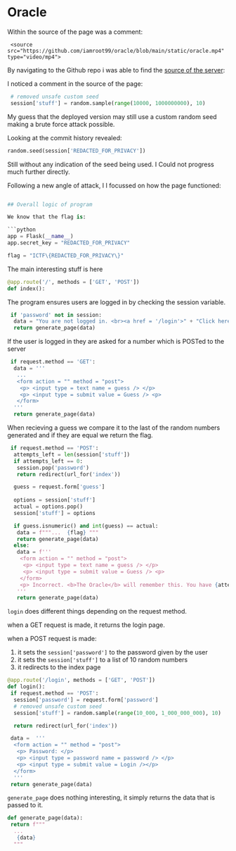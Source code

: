 # Oracle

Within the source of the page was a comment:

```
 <source src="https://github.com/iamroot99/oracle/blob/main/static/oracle.mp4" type="video/mp4"> 
```

By navigating to the Github repo i was able to find the [source of the server](main.py):

I noticed a comment in the source of the page:

```python
 # removed unsafe custom seed
 session['stuff'] = random.sample(range(10000, 1000000000), 10)
```

My guess that the deployed version may still use a custom random seed making a brute force attack possible.

Looking at the commit history revealed:

```python
random.seed(session['REDACTED_FOR_PRIVACY'])     
```
Still without any indication of the seed being used. I Could not progress much further directly.

Following a new angle of attack, I I focussed on how the page functioned:

```python

## Overall logic of program

We know that the flag is:

```python
app = Flask(__name__)
app.secret_key = "REDACTED_FOR_PRIVACY"

flag = "ICTF\{REDACTED_FOR_PRIVACY\}"
```

The main interesting stuff is here

```python
@app.route('/', methods = ['GET', 'POST'])
def index():
```

The program ensures users are logged in by checking the session variable.

```python
 if 'password' not in session:
  data = "You are not logged in. <br><a href = '/login'>" + "Click here to log in.</a>"
  return generate_page(data)
```

If the user is logged in they are asked for a number which is POSTed to the server

```python
 if request.method == 'GET':
  data = '''
   ...
   <form action = "" method = "post">
    <p> <input type = text name = guess /> </p>
    <p> <input type = submit value = Guess /> <p>
   </form>
  '''
  return generate_page(data)
  ```

When recieving a guess we compare it  to the last of the random numbers generated and if they are equal we return the flag.

```python
 if request.method == 'POST':
  attempts_left = len(session['stuff'])
  if attempts_left == 0:
   session.pop('password')
   return redirect(url_for('index'))

  guess = request.form['guess']
  
  options = session['stuff']
  actual = options.pop()
  session['stuff'] = options

  if guess.isnumeric() and int(guess) == actual:
   data = f"""...  {flag} """
   return generate_page(data)
  else:
   data = f'''
    <form action = "" method = "post">
     <p> <input type = text name = guess /> </p>
     <p> <input type = submit value = Guess /> <p>
    </form>
    <p> Incorrect. <b>The Oracle</b> will remember this. You have {attempts_left - 1} tries.</p>
   '''
   return generate_page(data)
```

`login` does different things depending on the request method.

when a GET request is made, it returns the login page.

when a POST request is made:

1. it sets the `session['password']` to the password given by the user
2. it sets the `session['stuff']` to a list of 10 random numbers
3. it redirects to the index page

```python
@app.route('/login', methods = ['GET', 'POST'])
def login():
 if request.method == 'POST':
  session['password'] = request.form['password']
  # removed unsafe custom seed
  session['stuff'] = random.sample(range(10_000, 1_000_000_000), 10)

  return redirect(url_for('index'))

 data =  '''
  <form action = "" method = "post">
   <p> Password: </p>
   <p> <input type = password name = password /> </p>
   <p> <input type = submit value = Login /></p>
  </form>
  '''
 return generate_page(data)
```

`generate_page`  does nothing interesting, it simply returns the data that is passed to it.

```python
def generate_page(data):
 return f"""
  ...
   {data}
  """
```
